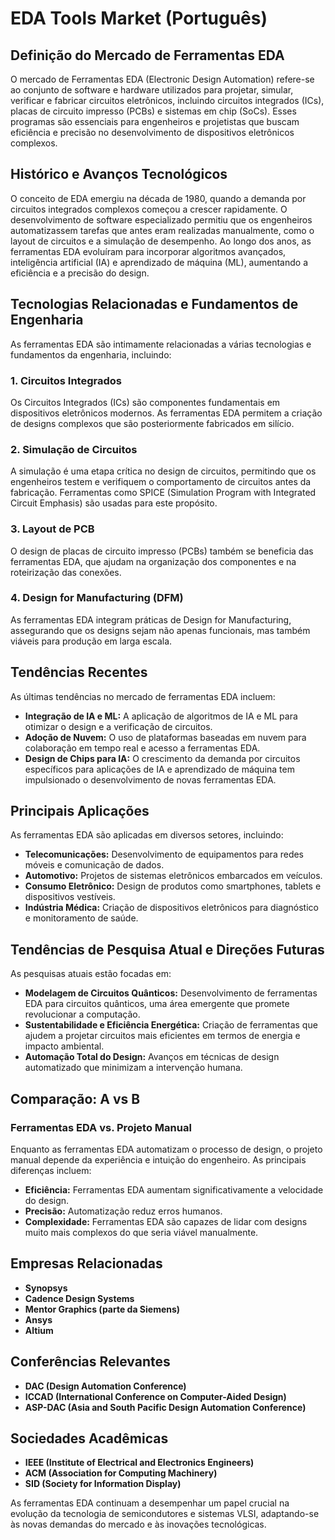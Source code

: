 # EDA Tools Market (Português)

## Definição do Mercado de Ferramentas EDA

O mercado de Ferramentas EDA (Electronic Design Automation) refere-se ao conjunto de software e hardware utilizados para projetar, simular, verificar e fabricar circuitos eletrônicos, incluindo circuitos integrados (ICs), placas de circuito impresso (PCBs) e sistemas em chip (SoCs). Esses programas são essenciais para engenheiros e projetistas que buscam eficiência e precisão no desenvolvimento de dispositivos eletrônicos complexos.

## Histórico e Avanços Tecnológicos

O conceito de EDA emergiu na década de 1980, quando a demanda por circuitos integrados complexos começou a crescer rapidamente. O desenvolvimento de software especializado permitiu que os engenheiros automatizassem tarefas que antes eram realizadas manualmente, como o layout de circuitos e a simulação de desempenho. Ao longo dos anos, as ferramentas EDA evoluíram para incorporar algoritmos avançados, inteligência artificial (IA) e aprendizado de máquina (ML), aumentando a eficiência e a precisão do design.

## Tecnologias Relacionadas e Fundamentos de Engenharia

As ferramentas EDA são intimamente relacionadas a várias tecnologias e fundamentos da engenharia, incluindo:

### 1. Circuitos Integrados

Os Circuitos Integrados (ICs) são componentes fundamentais em dispositivos eletrônicos modernos. As ferramentas EDA permitem a criação de designs complexos que são posteriormente fabricados em silício.

### 2. Simulação de Circuitos

A simulação é uma etapa crítica no design de circuitos, permitindo que os engenheiros testem e verifiquem o comportamento de circuitos antes da fabricação. Ferramentas como SPICE (Simulation Program with Integrated Circuit Emphasis) são usadas para este propósito.

### 3. Layout de PCB

O design de placas de circuito impresso (PCBs) também se beneficia das ferramentas EDA, que ajudam na organização dos componentes e na roteirização das conexões.

### 4. Design for Manufacturing (DFM)

As ferramentas EDA integram práticas de Design for Manufacturing, assegurando que os designs sejam não apenas funcionais, mas também viáveis para produção em larga escala.

## Tendências Recentes

As últimas tendências no mercado de ferramentas EDA incluem:

- **Integração de IA e ML:** A aplicação de algoritmos de IA e ML para otimizar o design e a verificação de circuitos.
- **Adoção de Nuvem:** O uso de plataformas baseadas em nuvem para colaboração em tempo real e acesso a ferramentas EDA.
- **Design de Chips para IA:** O crescimento da demanda por circuitos específicos para aplicações de IA e aprendizado de máquina tem impulsionado o desenvolvimento de novas ferramentas EDA.

## Principais Aplicações

As ferramentas EDA são aplicadas em diversos setores, incluindo:

- **Telecomunicações:** Desenvolvimento de equipamentos para redes móveis e comunicação de dados.
- **Automotivo:** Projetos de sistemas eletrônicos embarcados em veículos.
- **Consumo Eletrônico:** Design de produtos como smartphones, tablets e dispositivos vestíveis.
- **Indústria Médica:** Criação de dispositivos eletrônicos para diagnóstico e monitoramento de saúde.

## Tendências de Pesquisa Atual e Direções Futuras

As pesquisas atuais estão focadas em:

- **Modelagem de Circuitos Quânticos:** Desenvolvimento de ferramentas EDA para circuitos quânticos, uma área emergente que promete revolucionar a computação.
- **Sustentabilidade e Eficiência Energética:** Criação de ferramentas que ajudem a projetar circuitos mais eficientes em termos de energia e impacto ambiental.
- **Automação Total do Design:** Avanços em técnicas de design automatizado que minimizam a intervenção humana.

## Comparação: A vs B

### Ferramentas EDA vs. Projeto Manual

Enquanto as ferramentas EDA automatizam o processo de design, o projeto manual depende da experiência e intuição do engenheiro. As principais diferenças incluem:

- **Eficiência:** Ferramentas EDA aumentam significativamente a velocidade do design.
- **Precisão:** Automatização reduz erros humanos.
- **Complexidade:** Ferramentas EDA são capazes de lidar com designs muito mais complexos do que seria viável manualmente.

## Empresas Relacionadas

- **Synopsys**
- **Cadence Design Systems**
- **Mentor Graphics (parte da Siemens)**
- **Ansys**
- **Altium**

## Conferências Relevantes

- **DAC (Design Automation Conference)**
- **ICCAD (International Conference on Computer-Aided Design)**
- **ASP-DAC (Asia and South Pacific Design Automation Conference)**

## Sociedades Acadêmicas

- **IEEE (Institute of Electrical and Electronics Engineers)**
- **ACM (Association for Computing Machinery)**
- **SID (Society for Information Display)**

As ferramentas EDA continuam a desempenhar um papel crucial na evolução da tecnologia de semicondutores e sistemas VLSI, adaptando-se às novas demandas do mercado e às inovações tecnológicas.